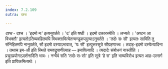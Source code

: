 ```yaml
---
index: 7.2.109
sutra: दश्च

---
```

_दश्च_ - दश्च । 'इदमो मः' इत्यनुवर्तते । 'द' इति षष्ठी । इदमो दकारस्येति । लभ्यते । 'अष्टन आ विभक्तौ' इत्यतोऽतिव्यवहितमपि विभक्तावित्येतन्मण्डूकप्लुत्याऽनुवर्तते । 'तदोः सः सौ' इत्यतः साविति तु संनिहितमपि नानुवर्तते, सौ इदमो दस्याऽभावात्, 'यः सौ' इत्युत्तरसूत्रे सौग्रहणाच्च । तदाह-इदमो दस्येत्यादिना । तथाच इम-औ इति स्थिते रामवद्रूपाणीत्याह — इमावित्यादि । त्यदादेः संबोधनं नास्तीति । प्रचुरप्रयोगाऽदर्शनादिति भावः । नन्वेवं सति 'तदोः सः सो' इति सूत्रे 'हे स' इति भाष्यविरोध इत्यत आह-उत्सर्ग इति प्रायिकमित्यर्थः ।